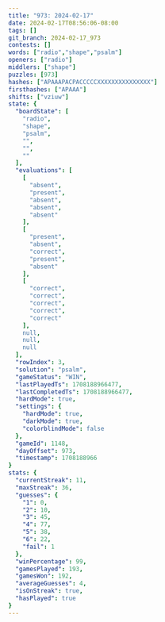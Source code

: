 ```yaml
---
title: "973: 2024-02-17"
date: 2024-02-17T08:56:06-08:00
tags: []
git_branch: 2024-02-17_973
contests: []
words: ["radio","shape","psalm"]
openers: ["radio"]
middlers: ["shape"]
puzzles: [973]
hashes: ["APAAAPACPACCCCCXXXXXXXXXXXXXXX"]
firsthashes: ["APAAA"]
shifts: ["vziuw"]
state: {
  "boardState": [
    "radio",
    "shape",
    "psalm",
    "",
    "",
    ""
  ],
  "evaluations": [
    [
      "absent",
      "present",
      "absent",
      "absent",
      "absent"
    ],
    [
      "present",
      "absent",
      "correct",
      "present",
      "absent"
    ],
    [
      "correct",
      "correct",
      "correct",
      "correct",
      "correct"
    ],
    null,
    null,
    null
  ],
  "rowIndex": 3,
  "solution": "psalm",
  "gameStatus": "WIN",
  "lastPlayedTs": 1708188966477,
  "lastCompletedTs": 1708188966477,
  "hardMode": true,
  "settings": {
    "hardMode": true,
    "darkMode": true,
    "colorblindMode": false
  },
  "gameId": 1148,
  "dayOffset": 973,
  "timestamp": 1708188966
}
stats: {
  "currentStreak": 11,
  "maxStreak": 36,
  "guesses": {
    "1": 0,
    "2": 10,
    "3": 45,
    "4": 77,
    "5": 38,
    "6": 22,
    "fail": 1
  },
  "winPercentage": 99,
  "gamesPlayed": 193,
  "gamesWon": 192,
  "averageGuesses": 4,
  "isOnStreak": true,
  "hasPlayed": true
}
---
```

<!-- more -->
